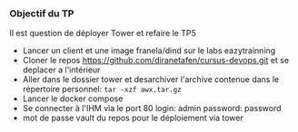 ### Objectif du TP
Il est question de déployer Tower et refaire le TP5
- Lancer un client et une image franela/dind sur le labs eazytrainning
- Cloner le repos https://github.com/diranetafen/cursus-devops.git et se deplacer a l'intérieur
- Aller dans le dossier tower et desarchiver l'archive contenue dans le répertoire personnel: 
  ```tar -xzf awx.tar.gz```
- Lancer le docker compose
- Se connecter à l'IHM via le port 80
  login: admin 
  password: password
- mot de passe vault du repos pour le déploiement via tower
